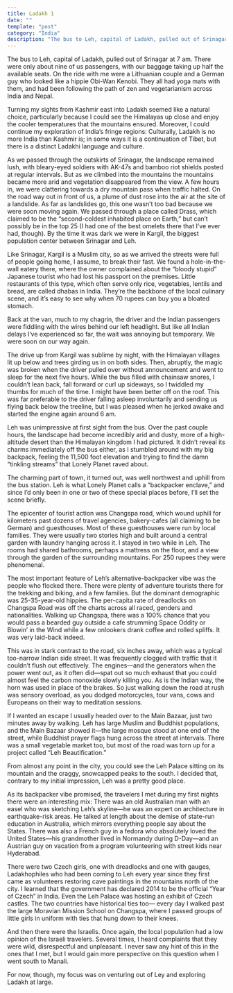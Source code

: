 ```yaml
---
title: Ladakh 1
date: ""
template: "post"
category: "India"
description: "The bus to Leh, capital of Ladakh, pulled out of Srinagar at 7 am. ..."
---
```


The bus to Leh, capital of Ladakh, pulled out of Srinagar at 7 am.  There were only about nine of us passengers, with our baggage taking up half the available seats. On the ride with me were a Lithuanian couple and a German guy who looked like a hippie Obi-Wan Kenobi. They all had yoga mats with them, and had been following the path of zen and vegetarianism across India and Nepal.
 
Turning my sights from Kashmir east into Ladakh seemed like a natural choice, particularly because I could see the Himalayas up close and enjoy the cooler temperatures that the mountains ensured. Moreover, I could continue my exploration of India’s fringe regions: Culturally, Ladakh is no more India than Kashmir is; in some ways it is a continuation of Tibet, but there is a distinct Ladakhi language and culture.
 
As we passed through the outskirts of Srinagar, the landscape remained lush, with bleary-eyed soldiers with AK-47s and bamboo riot shields posted at regular intervals. But as we climbed into the mountains the mountains became more arid and vegetation disappeared from the view.
A few hours in, we were clattering towards a dry mountain pass when traffic halted. On the road way out in front of us, a plume of dust rose into the air at the site of a landslide. As far as landslides go, this one wasn’t too bad because we were soon moving again. We passed through a place called Drass, which claimed to be the “second-coldest inhabited place on Earth,” but can’t possibly be in the top 25 (I had one of the best omelets there that I’ve ever had, though). By the time it was dark we were in Kargil, the biggest population center between Srinagar and Leh.
 
Like Srinagar, Kargil is a Muslim city, so as we arrived the streets were full of people going home, I assume, to break their fast. We found a hole-in-the-wall eatery there, where the owner complained about the “bloody stupid” Japanese tourist who had lost his passport on the premises. Little restaurants of this type, which often serve only rice, vegetables, lentils and bread, are called dhabas in India. They’re the backbone of the local culinary scene, and it’s easy to see why when 70 rupees can buy you a bloated stomach.
 
Back at the van, much to my chagrin, the driver and the Indian passengers were fiddling with the wires behind our left headlight. But like all Indian delays I’ve experienced so far, the wait was annoying but temporary. We were soon on our way again.
 
The drive up from Kargil was sublime by night, with the Himalayan villages lit up below and trees girding us in on both sides. Then, abruptly, the magic was broken when the driver pulled over without announcement and went to sleep for the next five hours. While the bus filled with chainsaw snores, I couldn’t lean back, fall forward or curl up sideways, so I twiddled my thumbs for much of the time. I might have been better off on the roof. This was far preferable to the driver falling asleep involuntarily and sending us flying back below the treeline, but I was pleased when he jerked awake and started the engine again around 6 am.
 
Leh was unimpressive at first sight from the bus. Over the past couple hours, the landscape had become incredibly arid and dusty, more of a high-altitude desert than the Himalayan kingdom I had pictured. It didn’t reveal its charms immediately off the bus either, as I stumbled around with my big backpack, feeling the 11,500 foot elevation and trying to find the damn “tinkling streams” that Lonely Planet raved about.
 
The charming part of town, it turned out, was well northwest and uphill from the bus station. Leh is what Lonely Planet calls a “backpacker enclave,” and since I’d only been in one or two of these special places before, I’ll set the scene briefly.
 
The epicenter of tourist action was Changspa road, which wound uphill for kilometers past dozens of travel agencies, bakery-cafes (all claiming to be German) and guesthouses. Most of these guesthouses were run by local families. They were usually two stories high and built around a central garden with laundry hanging across it. I stayed in two while in Leh. The rooms had shared bathrooms, perhaps a mattress on the floor, and a view through the garden of the surrounding mountains. For 250 rupees they were phenomenal.
 
The most important feature of Leh’s alternative-backpacker vibe was the people who flocked there. There were plenty of adventure tourists there for the trekking and biking, and a few families. But the dominant demographic was 25-35-year-old hippies. The per-capita rate of dreadlocks on Changspa Road was off the charts across all raced, genders and nationalities. Walking up Changspa, there was a 100% chance that you would pass a bearded guy outside a cafe strumming Space Oddity or Blowin’ in the Wind while a few onlookers drank coffee and rolled spliffs. It was very laid-back indeed.
 
This was in stark contrast to the road, six inches away, which was a typical too-narrow Indian side street. It was frequently clogged with traffic that it couldn’t flush out effectively. The engines—and the generators when the power went out, as it often did—spat out so much exhaust that you could almost feel the carbon monoxide slowly killing you. As is the Indian way, the horn was used in place of the brakes. So just walking down the road at rush was sensory overload, as you dodged motorcycles, tour vans, cows and Europeans on their way to meditation sessions.
 
If I wanted an escape I usually headed over to the Main Bazaar, just two minutes away by walking. Leh has large Muslim and Buddhist populations, and the Main Bazaar showed it—the large mosque stood at one end of the street, while Buddhist prayer flags hung across the street at intervals. There was a small vegetable market too, but most of the road was torn up for a project called “Leh Beautification.”
 
From almost any point in the city, you could see the Leh Palace sitting on its mountain and the craggy, snowcapped peaks to the south. I decided that, contrary to my initial impression, Leh was a pretty good place.
 
As its backpacker vibe promised, the travelers I met during my first nights there were an interesting mix: There was an old Australian man with an easel who was sketching Leh’s skyline—he was an expert on architecture in earthquake-risk areas. He talked at length about the demise of state-run education in Australia, which mirrors everything people say about the States. There was also a French guy in a fedora who absolutely loved the United States—his grandmother lived in Normandy during D-Day—and an Austrian guy on vacation from a program volunteering with street kids near Hyderabad.
 
There were two Czech girls, one with dreadlocks and one with gauges, Ladakhophiles who had been coming to Leh every year since they first came as volunteers restoring cave paintings in the mountains north of the city. I learned that the government has declared 2014 to be the official “Year of Czech” in India. Even the Leh Palace was hosting an exhibit of Czech castles. The two countries have historical ties too— every day I walked past the large Moravian Mission School on Changspa, where I passed groups of little girls in uniform with ties that hung down to their knees.
 
And then there were the Israelis. Once again, the local population had a low opinion of the Israeli travelers. Several times, I heard complaints that they were wild, disrespectful and unpleasant. I never saw any hint of this in the ones that I met, but I would gain more perspective on this question when I went south to Manali.
 
For now, though, my focus was on venturing out of Ley and exploring Ladakh at large.
